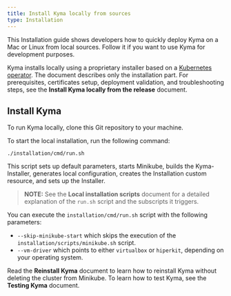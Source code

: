 ```yaml
---
title: Install Kyma locally from sources
type: Installation
---
```


This Installation guide shows developers how to quickly deploy Kyma on a Mac or Linux from local sources. Follow it if you want to use Kyma for development purposes.

Kyma installs locally using a proprietary installer based on a [Kubernetes operator](https://coreos.com/operators/). The document describes only the installation part. For prerequisites, certificates setup, deployment validation, and troubleshooting steps, see the **Install Kyma locally from the release** document.

## Install Kyma

To run Kyma locally, clone this Git repository to your machine.

To start the local installation, run the following command:

```
./installation/cmd/run.sh
```

This script sets up default parameters, starts Minikube, builds the Kyma-Installer, generates local configuration, creates the Installation custom resource, and sets up the Installer.

> **NOTE:** See the **Local installation scripts** document for a detailed explanation of the `run.sh` script and the subscripts it triggers.

You can execute the `installation/cmd/run.sh` script with the following parameters:

- `--skip-minikube-start` which skips the execution of the `installation/scripts/minikube.sh` script.
- `--vm-driver` which points to either `virtualbox` or `hiperkit`, depending on your operating system.

Read the **Reinstall Kyma** document to learn how to reinstall Kyma without deleting the cluster from Minikube.
To learn how to test Kyma, see the **Testing Kyma** document.
